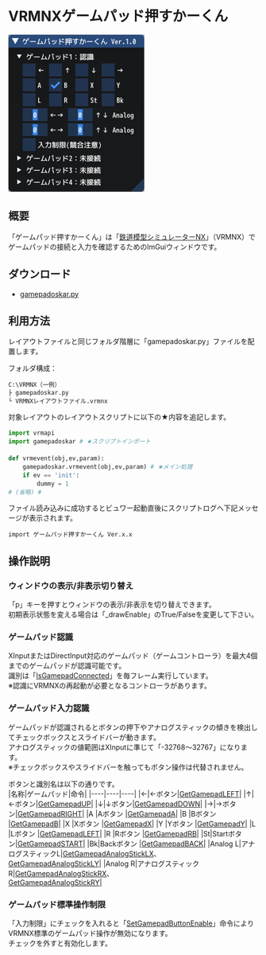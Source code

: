 # VRMNXゲームパッド押すかーくん
![gamepadoskar](img/gamepadoskar.png)

## 概要
「ゲームパッド押すかーくん」は「[鉄道模型シミュレーターNX](http://www.imagic.co.jp/hobby/products/vrmnx/ "鉄道模型シミュレーターNX")」（VRMNX）でゲームパッドの接続と入力を確認するためのImGuiウィンドウです。  

## ダウンロード
- [gamepadoskar.py](https://raw.githubusercontent.com/CaldiaNX/vrmnx-gamepadoskar/main/gamepadoskar.py)

## 利用方法
レイアウトファイルと同じフォルダ階層に「gamepadoskar.py」ファイルを配置します。  

フォルダ構成：
```
C:\VRMNX（一例）
├ gamepadoskar.py
└ VRMNXレイアウトファイル.vrmnx
```

対象レイアウトのレイアウトスクリプトに以下の★内容を追記します。  

```py
import vrmapi
import gamepadoskar # ★スクリプトインポート

def vrmevent(obj,ev,param):
    gamepadoskar.vrmevent(obj,ev,param) # ★メイン処理
    if ev == 'init':
        dummy = 1
# (省略) #
```

ファイル読み込みに成功するとビュワー起動直後にスクリプトログへ下記メッセージが表示されます。

```
import ゲームパッド押すかーくん Ver.x.x
```

## 操作説明
### ウィンドウの表示/非表示切り替え
「p」キーを押すとウィンドウの表示/非表示を切り替えできます。  
初期表示状態を変える場合は「_drawEnable」のTrue/Falseを変更して下さい。  

### ゲームパッド認識
XInputまたはDirectInput対応のゲームパッド（ゲームコントローラ）を最大4個までのゲームパッドが認識可能です。  
識別は「[IsGamepadConnected](https://vrmcloud.net/nx/script/script/system/IsGamepadConnected.html)」を毎フレーム実行しています。  
※認識にVRMNXの再起動が必要となるコントローラがあります。  

### ゲームパッド入力認識
ゲームパッドが認識されるとボタンの押下やアナログスティックの傾きを検出してチェックボックスとスライドバーが動きます。  
アナログスティックの値範囲はXInputに準じて「-32768～32767」になります。  
※チェックボックスやスライドバーを触ってもボタン操作は代替されません。  

ボタンと識別名は以下の通りです。  
|名称|ゲームパッド|命令|
|----|----|----|
|←|←ボタン|[GetGamepadLEFT](https://vrmcloud.net/nx/script/script/system/GetGamepadLEFT.html)|
|↑|←ボタン|[GetGamepadUP](https://vrmcloud.net/nx/script/script/system/GetGamepadUP.html)|
|↓|↓ボタン|[GetGamepadDOWN](https://vrmcloud.net/nx/script/script/system/GetGamepadDOWN.html)|
|→|→ボタン|[GetGamepadRIGHT](https://vrmcloud.net/nx/script/script/system/GetGamepadRIGHT.html)|
|A |Aボタン |[GetGamepadA](https://vrmcloud.net/nx/script/script/system/GetGamepadA.html)|
|B |Bボタン |[GetGamepadB](https://vrmcloud.net/nx/script/script/system/GetGamepadB.html)|
|X |Xボタン |[GetGamepadX](https://vrmcloud.net/nx/script/script/system/GetGamepadX.html)|
|Y |Yボタン |[GetGamepadY](https://vrmcloud.net/nx/script/script/system/GetGamepadY.html)|
|L |Lボタン |[GetGamepadLEFT](https://vrmcloud.net/nx/script/script/system/GetGamepadLEFT.html)|
|R |Rボタン |[GetGamepadRB](https://vrmcloud.net/nx/script/script/system/GetGamepadRB.html)|
|St|Startボタン|[GetGamepadSTART](https://vrmcloud.net/nx/script/script/system/GetGamepadSTART.html)|
|Bk|Backボタン |[GetGamepadBACK](https://vrmcloud.net/nx/script/script/system/GetGamepadBACK.html)|
|Analog L|アナログスティックL|[GetGamepadAnalogStickLX](https://vrmcloud.net/nx/script/script/system/GetGamepadAnalogStickLX.html)、<br />[GetGamepadAnalogStickLY](https://vrmcloud.net/nx/script/script/system/GetGamepadAnalogStickLY.html)|
|Analog R|アナログスティックR|[GetGamepadAnalogStickRX](https://vrmcloud.net/nx/script/script/system/GetGamepadAnalogStickRX.html)、<br />[GetGamepadAnalogStickRY](https://vrmcloud.net/nx/script/script/system/GetGamepadAnalogStickRY.html)|

### ゲームパッド標準操作制限
「入力制限」にチェックを入れると「[SetGamepadButtonEnable](https://vrmcloud.net/nx/script/script/system/SetGamepadButtonEnable.html)」命令によりVRMNX標準のゲームパッド操作が無効になります。  
チェックを外すと有効化します。  
